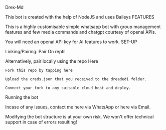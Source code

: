 Drex-Md

This bot is created with the help of NodeJS and uses Baileys
FEATURES

This is a highly customisable simple whatsapp bot with group management features and few media commands and chatgpt courtesy of openai APIs.

You will need an openai API key for AI features to work.
SET-UP

Linking/Pairing:
 Pair On reptil

Alternatively, pair locally using the repo Here

    Fork this repo by tapping here

    Upload the creds.json that you received to the dreaded1 folder.

    Connect your fork to any suitable cloud host and deploy.

    
Running the bot


Incase of any issues, contact me here via WhatsApp or here via Email.

Modifying the bot structure is at your own risk. We won't offer technical support in case of errors resulting!
